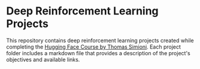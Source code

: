 # Deep Reinforcement Learning Projects

This repository contains deep reinforcement learning projects created while completing the [Hugging Face Course by Thomas Simioni](https://huggingface.co/learn/deep-rl-course/unit0/introduction). Each project folder includes a markdown file that provides a description of the project's objectives and available links.
